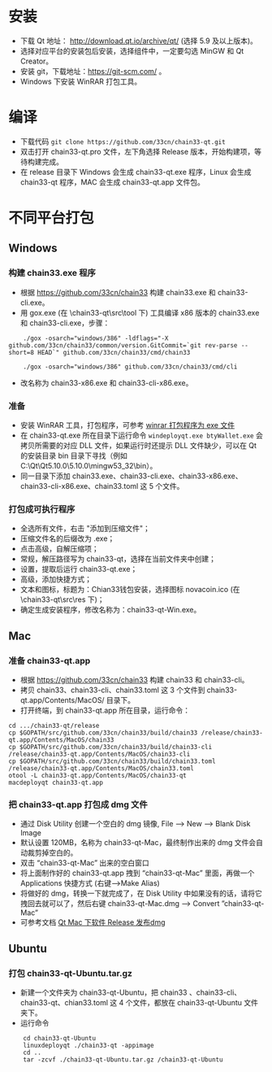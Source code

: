 # 安装
- 下载 Qt 地址： http://download.qt.io/archive/qt/ (选择 5.9 及以上版本)。
- 选择对应平台的安装包后安装，选择组件中，一定要勾选 MinGW 和 Qt Creator。
- 安装 git，下载地址：https://git-scm.com/ 。
- Windows 下安装 WinRAR 打包工具。

# 编译
- 下载代码 `git clone https://github.com/33cn/chain33-qt.git`
- 双击打开 chain33-qt.pro 文件，左下角选择 Release 版本，开始构建项，等待构建完成。
- 在 release 目录下 Windows 会生成 chain33-qt.exe 程序，Linux 会生成 chain33-qt 程序，MAC 会生成 chain33-qt.app 文件包。

# 不同平台打包
## Windows
### 构建 chain33.exe 程序
- 根据 https://github.com/33cn/chain33 构建 chain33.exe 和 chain33-cli.exe。
- 用 gox.exe (在 \chain33-qt\src\tool 下) 工具编译 x86 版本的 chain33.exe 和 chain33-cli.exe，步骤：
```
    ./gox -osarch="windows/386" -ldflags="-X github.com/33cn/chain33/common/version.GitCommit=`git rev-parse --short=8 HEAD`" github.com/33cn/chain33/cmd/chain33
    
    ./gox -osarch="windows/386" github.com/33cn/chain33/cmd/cli 
```
- 改名称为 chain33-x86.exe 和 chain33-cli-x86.exe。

### 准备
- 安装 WinRAR 工具，打包程序，可参考 [winrar 打包程序为 exe 文件](https://jingyan.baidu.com/article/6fb756ec9a9e09241858fbc1.html)
- 在 chain33-qt.exe 所在目录下运行命令 `windeployqt.exe btyWallet.exe` 会拷贝所需要的对应 DLL 文件，如果运行时还提示 DLL 文件缺少，可以在 Qt 的安装目录 bin 目录下寻找（例如 C:\Qt\Qt5.10.0\5.10.0\mingw53_32\bin）。
- 同一目录下添加 chain33.exe、chain33-cli.exe、chain33-x86.exe、chain33-cli-x86.exe、chain33.toml 这 5 个文件。

### 打包成可执行程序
- 全选所有文件，右击 "添加到压缩文件"；
- 压缩文件名的后缀改为 .exe；
- 点击高级，自解压缩项；
- 常规，解压路径写为 chain33-qt，选择在当前文件夹中创建；
- 设置，提取后运行 chain33-qt.exe；
- 高级，添加快捷方式；
- 文本和图标，标题为：Chian33钱包安装，选择图标 novacoin.ico (在 \chain33-qt\src\res 下)；
- 确定生成安装程序，修改名称为：chain33-qt-Win.exe。

## Mac
### 准备 chain33-qt.app
- 根据 https://github.com/33cn/chain33 构建 chain33 和 chain33-cli。
- 拷贝 chain33、chain33-cli、chain33.toml 这 3 个文件到 chain33-qt.app/Contents/MacOS/ 目录下。
- 打开终端，到 chain33-qt.app 所在目录，运行命令：
```
cd .../chain33-qt/release
cp $GOPATH/src/github.com/33cn/chain33/build/chain33 /release/chain33-qt.app/Contents/MacOS/chain33
cp $GOPATH/src/github.com/33cn/chain33/build/chain33-cli /release/chain33-qt.app/Contents/MacOS/chain33-cli
cp $GOPATH/src/github.com/33cn/chain33/build/chain33.toml /release/chain33-qt.app/Contents/MacOS/chain33.toml
otool -L chain33-qt.app/Contents/MacOS/chain33-qt 
macdeployqt chain33-qt.app
```

### 把 chain33-qt.app 打包成 dmg 文件
- 通过 Disk Utility 创建一个空白的 dmg 镜像, File –> New –> Blank Disk Image
- 默认设置 120MB，名称为 chain33-qt-Mac，最终制作出来的 dmg 文件会自动裁剪掉空白的。
- 双击 “chain33-qt-Mac” 出来的空白窗口
- 将上面制作好的 chain33-qt.app 拽到 “chain33-qt-Mac” 里面，再做一个 Applications 快捷方式 (右键–>Make Alias)
- 将做好的 dmg，转换一下就完成了，在 Disk Utility 中如果没有的话，请将它拽回去就可以了，然后右键 chain33-qt-Mac.dmg –> Convert ”chain33-qt-Mac”
- 可参考文档 [Qt Mac 下软件 Release 发布dmg](https://blog.csdn.net/fox64194167/article/details/38441331)

## Ubuntu
### 打包 chain33-qt-Ubuntu.tar.gz
- 新建一个文件夹为 chain33-qt-Ubuntu，把 chain33 、chain33-cli、chain33-qt、chian33.toml 这 4 个文件，都放在 chain33-qt-Ubuntu 文件夹下。
- 运行命令 
```
    cd chain33-qt-Ubuntu
    linuxdeployqt ./chain33-qt -appimage
    cd ..
    tar -zcvf ./chain33-qt-Ubuntu.tar.gz /chain33-qt-Ubuntu
```
